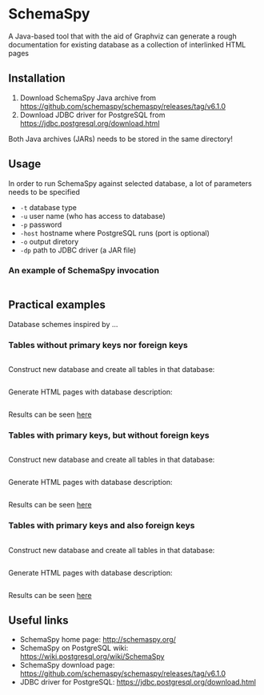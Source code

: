 # SchemaSpy

A Java-based tool that with the aid of Graphviz can generate a rough
documentation for existing database as a collection of interlinked HTML pages

## Installation

1. Download SchemaSpy Java archive from https://github.com/schemaspy/schemaspy/releases/tag/v6.1.0
1. Download JDBC driver for PostgreSQL from https://jdbc.postgresql.org/download.html

Both Java archives (JARs) needs to be stored in the same directory!

## Usage

In order to run SchemaSpy against selected database, a lot of parameters needs to be specified

* `-t` database type
* `-u` user name (who has access to database)
* `-p` password
* `-host` hostname where PostgreSQL runs (port is optional)
* `-o` output diretory
* `-dp` path to JDBC driver (a JAR file)

### An example of SchemaSpy invocation

```
```

## Practical examples

Database schemes inspired by ...

### Tables without primary keys nor foreign keys

```sql
```

Construct new database and create all tables in that database:

```
```

Generate HTML pages with database description:

```
```

Results can be seen [here](./schemaspy/db1/index.html)



### Tables with primary keys, but without foreign keys

```sql
```

Construct new database and create all tables in that database:

```
```

Generate HTML pages with database description:

```
```

Results can be seen [here](./schemaspy/db2/index.html)



### Tables with primary keys and also foreign keys

```sql
```

Construct new database and create all tables in that database:

```
```

Generate HTML pages with database description:

```
```

Results can be seen [here](./schemaspy/db3/index.html)



## Useful links

* SchemaSpy home page: http://schemaspy.org/ 
* SchemaSpy on PostgreSQL wiki: https://wiki.postgresql.org/wiki/SchemaSpy
* SchemaSpy download page: https://github.com/schemaspy/schemaspy/releases/tag/v6.1.0
* JDBC driver for PostgreSQL: https://jdbc.postgresql.org/download.html
